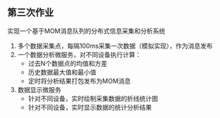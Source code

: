 ## 第三次作业
实现一个基于MOM消息队列的分布式信息采集和分析系统

1. 多个数据采集点，每隔100ms采集一次数据（模拟实现），作为消息发布
2. 一个数据分析微服务，对不同设备执行计算：
    - 过去N个数据点的均值和方差
    - 历史数据最大值和最小值
    - 定时将分析结果打包发布为MOM消息
3. 数据显示微服务
    - 针对不同设备，实时绘制采集数据的折线统计图
    - 针对不同设备，实时显示数据的统计分析结果
